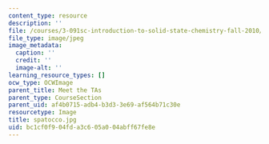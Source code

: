 ```yaml
---
content_type: resource
description: ''
file: /courses/3-091sc-introduction-to-solid-state-chemistry-fall-2010/bc1cf0f904fda3c605a004abff67fe8e_spatocco.jpg
file_type: image/jpeg
image_metadata:
  caption: ''
  credit: ''
  image-alt: ''
learning_resource_types: []
ocw_type: OCWImage
parent_title: Meet the TAs
parent_type: CourseSection
parent_uid: af4b0715-adb4-b3d3-3e69-af564b71c30e
resourcetype: Image
title: spatocco.jpg
uid: bc1cf0f9-04fd-a3c6-05a0-04abff67fe8e
---
```

